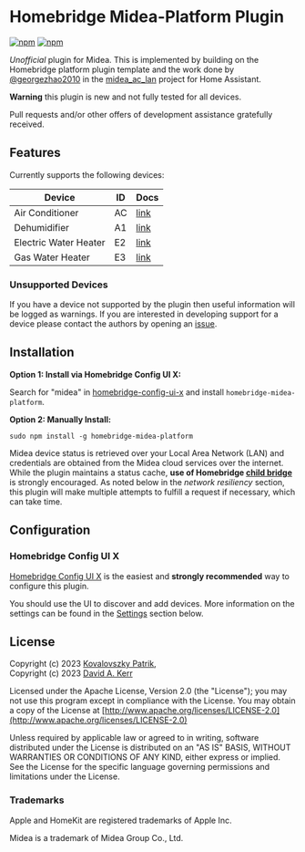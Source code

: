 # Homebridge Midea-Platform Plugin
<!--
[![verified-by-homebridge](https://badgen.net/badge/homebridge/verified/purple)](https://github.com/homebridge/homebridge/wiki/Verified-Plugins)
 -->
[![npm](https://badgen.net/npm/v/homebridge-midea-platform/latest?icon=npm&label)](https://www.npmjs.com/package/homebridge-midea-platform)
[![npm](https://badgen.net/npm/dt/homebridge-midea-platform?label=downloads)](https://www.npmjs.com/package/homebridge-midea-platform)

*Unofficial* plugin for Midea. This is implemented by building on the Homebridge platform plugin template and the work done by [@georgezhao2010](https://github.com/georgezhao2010) in the [midea_ac_lan](https://github.com/georgezhao2010/midea_ac_lan) project for Home Assistant.

**Warning** this plugin is new and not fully tested for all devices.

Pull requests and/or other offers of development assistance gratefully received.

## Features

Currently supports the following devices:

| Device | ID | Docs |
|--------|----|------|
| Air Conditioner | AC | [link](/docs/ac.md) |
| Dehumidifier | A1 | [link](/docs/a1.md) |
| Electric Water Heater | E2 | [link](/docs/e2.md) |
| Gas Water Heater | E3 | [link](/docs/e3.md) |

### Unsupported Devices

If you have a device not supported by the plugin then useful information will be logged as warnings.  If you are interested in developing support for a device please contact the authors by opening an [issue](https://github.com/kovapatrik/homebridge-midea-platform/issues).

## Installation

**Option 1: Install via Homebridge Config UI X:**

Search for "midea" in [homebridge-config-ui-x](https://github.com/oznu/homebridge-config-ui-x) and install `homebridge-midea-platform`.

**Option 2: Manually Install:**

```text
sudo npm install -g homebridge-midea-platform
```

Midea device status is retrieved over your Local Area Network (LAN) and credentials are obtained from the Midea cloud services over the internet. While the plugin maintains a status cache, **use of Homebridge [child bridge](https://github.com/homebridge/homebridge/wiki/Child-Bridges)** is strongly encouraged. As noted below in the *network resiliency* section, this plugin will make multiple attempts to fulfill a request if necessary, which can take time.

## Configuration

### Homebridge Config UI X

[Homebridge Config UI X](https://github.com/oznu/homebridge-config-ui-x) is the easiest and **strongly recommended** way to configure this plugin.

You should use the UI to discover and add devices. More information on the settings can be found in the [Settings](#settings) section below.



## License

Copyright (c) 2023 [Kovalovszky Patrik](https://github.com/kovapatrik),  
Copyright (c) 2023 [David A. Kerr](https://github.com/dkerr64)

Licensed under the Apache License, Version 2.0 (the "License"); you may not use this program except in compliance with the License. You may obtain a copy of the License at [http://www.apache.org/licenses/LICENSE-2.0](http://www.apache.org/licenses/LICENSE-2.0)

Unless required by applicable law or agreed to in writing, software distributed under the License is distributed on an "AS IS" BASIS, WITHOUT WARRANTIES OR CONDITIONS OF ANY KIND, either express or implied. See the License for the specific language governing permissions and limitations under the License.

### Trademarks

Apple and HomeKit are registered trademarks of Apple Inc.

Midea is a trademark of Midea Group Co., Ltd.
